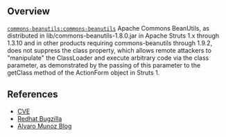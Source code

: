## Overview
[`commons-beanutils:commons-beanutils`](http://search.maven.org/#search%7Cga%7C1%7Ca%3A%22commons-beanutils%22)
Apache Commons BeanUtils, as distributed in lib/commons-beanutils-1.8.0.jar in Apache Struts 1.x through 1.3.10 and in other products requiring commons-beanutils through 1.9.2, does not suppress the class property, which allows remote attackers to "manipulate" the ClassLoader and execute arbitrary code via the class parameter, as demonstrated by the passing of this parameter to the getClass method of the ActionForm object in Struts 1.

## References

- [CVE](http://web.nvd.nist.gov/view/vuln/detail?vulnId=CVE-2014-0114)
- [Redhat Bugzilla](https://bugzilla.redhat.com/show_bug.cgi?id=1091938)
- [Alvaro Munoz Blog](http://h30499.www3.hp.com/t5/HP-Security-Research-Blog/Protect-your-Struts1-applications/ba-p/6463188#.U2J7xeaSxro)
